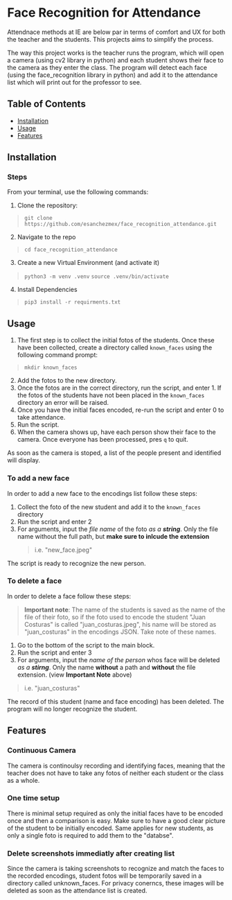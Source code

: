 # Face Recognition for Attendance

Attendnace methods at IE are below par in terms of comfort and UX for both the teacher and the students. This projects aims to simplify the process. 

The way this project works is the teacher runs the program, which will open a camera (using cv2 library in python) and each student shows their face to the camera as they enter the class. The program will detect each face (using the face_recognition library in python) and add it to the attendance list which will print out for the professor to see. 

## Table of Contents
- [Installation](#installation)
- [Usage](#usage)
- [Features](#features)

## Installation

### Steps

From your terminal, use the following commands:

1. Clone the repository:

> `git clone https://github.com/esanchezmex/face_recognition_attendance.git`

2. Navigate to the repo
   
> `cd face_recognition_attendance`

3. Create a new Virtual Environment (and activate it)

> `python3 -m venv .venv`
> `source .venv/bin/activate`

4. Install Dependencies
   
> `pip3 install -r requirments.txt`

## Usage

1. The first step is to collect the initial fotos of the students. Once these have been collected, create a directory called `known_faces` using the following command prompt:
> `mkdir known_faces`

2. Add the fotos to the new directory.
3. Once the fotos are in the correct directory, run the script, and enter 1. If the fotos of the students have not been placed in the `known_faces` directory an error will be raised. 
4. Once you have the initial faces encoded, re-run the script and enter 0 to take attendance. 
5. Run the script.
6. When the camera shows up, have each person show their face to the camera. Once everyone has been processed, pres `q` to quit. 

As soon as the camera is stoped, a list of the people present and identified will display. 

### To add a new face

In order to add a new face to the encodings list follow these steps:

1. Collect the foto of the new student and add it to the `known_faces` directory
2. Run the script and enter 2
3. For arguments, input the *file name* of the foto *as a **string***. Only the file name without the full path, but **make sure to inlcude the extension**
   > i.e. "new_face.jpeg"

The script is ready to recognize the new person. 


### To delete a face

In order to delete a face follow these steps:

> **Important note**: The name of the students is saved as the name of the file of their foto, so if the foto used to encode the student "Juan Costuras" is called "juan_costuras.jpeg", his name will be stored as "juan_costuras" in the encodings JSON. Take note of these names. 

1. Go to the bottom of the script to the main block.
2. Run the script and enter 3
3. For arguments, input the *name of the person* whos face will be deleted *as a **stirng***. Only the name **without** a path and **without** the file extension. (view **Important Note** above)
  > i.e. "juan_costuras"

The record of this student (name and face encoding) has been deleted. The program will no longer recognize the student. 


## Features

### Continuous Camera

The camera is continoulsy recording and identifying faces, meaning that the teacher does not have to take any fotos of neither each student or the class as a whole. 

### One time setup

There is minimal setup required as only the initial faces have to be encoded once and then a comparison is easy. Make sure to have a good clear picture of the student to be initially encoded. Same applies for new students, as only a single foto is required to add them to the "databse".

### Delete screenshots immediatly after creating list

Since the camera is taking screenshots to recognize and match the faces to the recorded encodings, student fotos will be temporarily saved in a directory called unknown_faces. For privacy conerncs, these images will be deleted as soon as the attendance list is created. 



